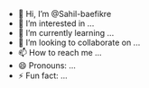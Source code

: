 - 👋 Hi, I’m @Sahil-baefikre
- 👀 I’m interested in ...
- 🌱 I’m currently learning ...
- 💞️ I’m looking to collaborate on ...
- 📫 How to reach me ...
- 😄 Pronouns: ...
- ⚡ Fun fact: ...

<!---
Sahil-baefikre/Sahil-baefikre is a ✨ special ✨ repository because its `README.md` (this file) appears on your GitHub profile.
You can click the Preview link to take a look at your changes.
--->
